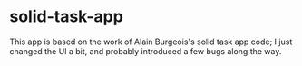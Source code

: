 # solid-task-app

This app is based on the work of Alain Burgeois's solid task app code;  I just changed the UI a bit,  and probably introduced a few bugs along the way.
